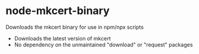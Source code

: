 # node-mkcert-binary
Downloads the mkcert binary for use in npm/npx scripts

- Downloads the latest version of mkcert
- No dependency on the unmaintained "download" or "request" packages